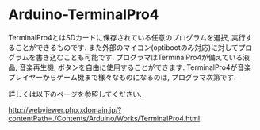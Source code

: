 # Arduino-TerminalPro4
TerminalPro4とはSDカードに保存されている任意のプログラムを選択, 実行することができるものです. 
また外部のマイコン(optibootのみ対応)に対してプログラムを書き込むことも可能です.
プログラマはTerminalPro4が備えている液晶, 音楽再生機, ボタンを自由に使用することができます. 
TerminalPro4が音楽プレイヤーからゲーム機まで様々なものになるのは, プログラマ次第です.

詳しくは以下のページを参照してください.

http://webviewer.php.xdomain.jp/?contentPath=./Contents/Arduino/Works/TerminalPro4.html
